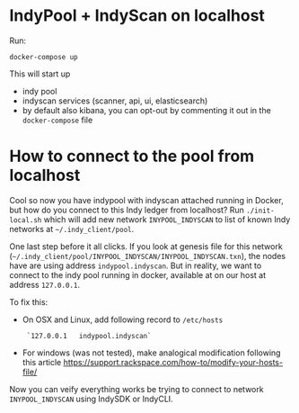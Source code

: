 # IndyPool + IndyScan on localhost
Run: 
```
docker-compose up
```

This will start up
- indy pool
- indyscan services (scanner, api, ui, elasticsearch)
- by default also kibana, you can opt-out by commenting it out in the `docker-compose` file
 
# How to connect to the pool from localhost
Cool so now you have indypool with indyscan attached running in Docker, but how do you connect to this Indy ledger
from localhost? Run `./init-local.sh` which will add new network `INYPOOL_INDYSCAN` to list of known Indy networks
at `~/.indy_client/pool`. 

One last step before it all clicks. If you look at genesis file for this 
network (`~/.indy_client/pool/INYPOOL_INDYSCAN/INYPOOL_INDYSCAN.txn`), the nodes have are using address
`indypool.indyscan`. But in reality, we want to connect to the indy pool running in docker, available at 
on our host at address `127.0.0.1`. 

To fix this:
- On OSX and Linux, add following record to `/etc/hosts`
      
       `127.0.0.1	indypool.indyscan`
       
- For windows (was not tested), make analogical modification following this 
  article https://support.rackspace.com/how-to/modify-your-hosts-file/         
 
Now you can veify everything works be trying to connect to network `INYPOOL_INDYSCAN` using IndySDK or IndyCLI.
